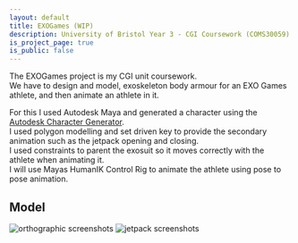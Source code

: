 ```yaml
---
layout: default
title: EXOGames (WIP)
description: University of Bristol Year 3 - CGI Coursework (COMS30059)
is_project_page: true
is_public: false
---
```


The EXOGames project is my CGI unit coursework.  
We have to design and model, exoskeleton body armour for an EXO Games athlete, and then animate an athlete in it.

For this I used Autodesk Maya and generated a character using the [Autodesk Character Generator](https://charactergenerator.autodesk.com/).  
I used polygon modelling and set driven key to provide the secondary animation such as the jetpack opening and closing.  
I used constraints to parent the exosuit so it moves correctly with the athlete when animating it.  
I will use Mayas HumanIK Control Rig to animate the athlete using pose to pose animation.

## Model
![orthographic screenshots](https://i.imgur.com/lI7bIUQ.png)
![jetpack screenshots](https://i.imgur.com/bTErjYq.png)
